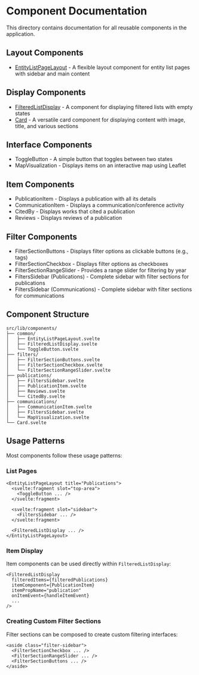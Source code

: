 # Component Documentation

This directory contains documentation for all reusable components in the application.

## Layout Components

- [EntityListPageLayout](./EntityListPageLayout.md) - A flexible layout component for entity list pages with sidebar and main content

## Display Components

- [FilteredListDisplay](./FilteredListDisplay.md) - A component for displaying filtered lists with empty states
- [Card](./Card.md) - A versatile card component for displaying content with image, title, and various sections

## Interface Components

- ToggleButton - A simple button that toggles between two states
- MapVisualization - Displays items on an interactive map using Leaflet

## Item Components

- PublicationItem - Displays a publication with all its details
- CommunicationItem - Displays a communication/conference activity
- CitedBy - Displays works that cited a publication
- Reviews - Displays reviews of a publication

## Filter Components

- FilterSectionButtons - Displays filter options as clickable buttons (e.g., tags)
- FilterSectionCheckbox - Displays filter options as checkboxes
- FilterSectionRangeSlider - Provides a range slider for filtering by year
- FiltersSidebar (Publications) - Complete sidebar with filter sections for publications
- FiltersSidebar (Communications) - Complete sidebar with filter sections for communications

## Component Structure

```
src/lib/components/
├── common/
│   ├── EntityListPageLayout.svelte
│   ├── FilteredListDisplay.svelte
│   └── ToggleButton.svelte
├── filters/
│   ├── FilterSectionButtons.svelte
│   ├── FilterSectionCheckbox.svelte
│   └── FilterSectionRangeSlider.svelte
├── publications/
│   ├── FiltersSidebar.svelte
│   ├── PublicationItem.svelte
│   ├── Reviews.svelte
│   └── CitedBy.svelte
├── communications/
│   ├── CommunicationItem.svelte
│   ├── FiltersSidebar.svelte
│   └── MapVisualization.svelte
└── Card.svelte
```

## Usage Patterns

Most components follow these usage patterns:

### List Pages

```svelte
<EntityListPageLayout title="Publications">
  <svelte:fragment slot="top-area">
    <ToggleButton ... />
  </svelte:fragment>
  
  <svelte:fragment slot="sidebar">
    <FiltersSidebar ... />
  </svelte:fragment>
  
  <FilteredListDisplay ... />
</EntityListPageLayout>
```

### Item Display

Item components can be used directly within `FilteredListDisplay`:

```svelte
<FilteredListDisplay 
  filteredItems={filteredPublications}
  itemComponent={PublicationItem}
  itemPropName="publication"
  onItemEvent={handleItemEvent}
  ...
/>
```

### Creating Custom Filter Sections

Filter sections can be composed to create custom filtering interfaces:

```svelte
<aside class="filter-sidebar">
  <FilterSectionCheckbox ... />
  <FilterSectionRangeSlider ... />
  <FilterSectionButtons ... />
</aside>
``` 